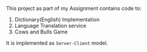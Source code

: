 This project as part of my Assignment contains code to:
1. Dictionary(English) Implementation
2. Language Translation service
3. Cows and Bulls Game

It is implemented as `Server-Client` model. 
